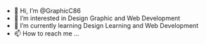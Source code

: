 - 👋 Hi, I’m @GraphicC86
- 👀 I’m interested in Design Graphic and Web Development 
- 🌱 I’m currently learning Design Learning and Web Development
- 📫 How to reach me ...

<!---
GraphicC86/GraphicC86 is a ✨ special ✨ repository because its `README.md` (this file) appears on your GitHub profile.
You can click the Preview link to take a look at your changes.
--->
